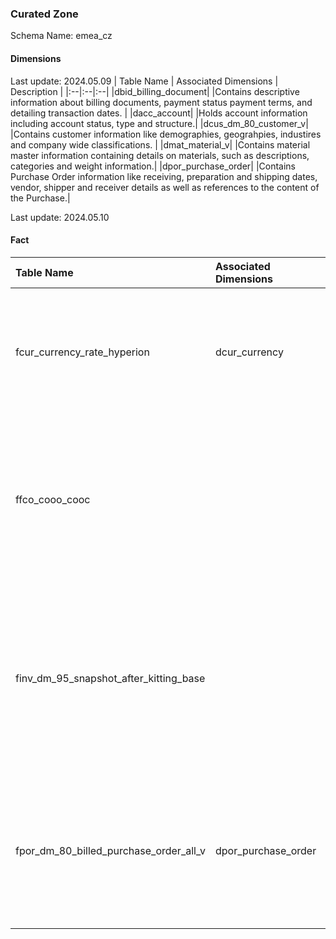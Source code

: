 ### Curated Zone

Schema Name: emea_cz
#### Dimensions

Last update: 2024.05.09
| Table Name | Associated Dimensions | Description |
|:--|:--|:--|
|dbid_billing_document|  |Contains descriptive information about billing documents, payment status payment terms, and detailing transaction dates. |
|dacc_account|  |Holds account information including account status, type and structure.|
|dcus_dm_80_customer_v|  |Contains customer information like demographies, geograhpies, industires and company wide classifications. |
|dmat_material_v|  |Contains material master information containing details on materials, such as descriptions, categories and weight information.|
|dpor_purchase_order|  |Contains Purchase Order information like receiving, preparation and shipping dates, vendor, shipper and receiver details as well as references to the content of the Purchase.|

Last update: 2024.05.10
#### Fact
| Table Name | Associated Dimensions | Description |
|:--|:--|:--|
|fcur_currency_rate_hyperion|dcur_currency|Stores currency exchange rates, and links the reference date, scenario, and rate type.|
|ffco_cooo_cooc|  |Contains details of cost center operations, including cost allocations and related financials and links the relevant customers and dates.|
|finv_dm_95_snapshot_after_kitting_base|  |Snapshot table capturing state of inventory post-kitting process, holding information about inventory balances and links materials and dates.|
|fpor_dm_80_billed_purchase_order_all_v|dpor_purchase_order|Contains all billed purchase orders their amount and value and links to the cusomter, shipping center and date information.|